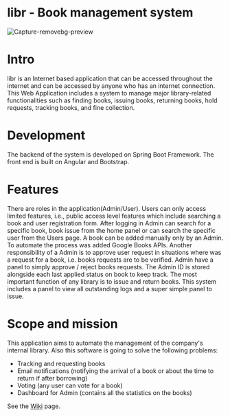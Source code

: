 # libr - Book management system
![Capture-removebg-preview](https://user-images.githubusercontent.com/74790139/120447662-7c6c1900-c393-11eb-8799-b6fb2ea7283d.png)

# Intro

libr is an Internet based application that can be accessed throughout the internet and can be accessed by anyone who has an internet connection.
This Web Application includes a system to manage major library-related functionalities such as finding books, issuing books, returning books, hold requests, tracking books, and fine collection.

# Development
The backend of the system is developed on Spring Boot Framework. The front end is built on Angular and Bootstrap.

# Features
There are roles in the application(Admin/User). Users can only access limited features, i.e., public access level features which include searching a book and user registration form. 
After logging in Admin can search for a specific book, book issue from the home panel or can search the specific user from the Users page. A book can be added manually only by an Admin. To automate the process was added Google Books APIs.
Another responsibility of a Admin is to approve user request in situations where was a request for a book, i.e. books requests are to be verified. Admin have a panel to simply approve / reject books requests. The Admin ID is stored alongside each last applied status on book to keep track. The most important function of any library is to issue and return books. This system includes a panel to view all outstanding logs and a super simple panel to issue.

# Scope and mission
This application aims to automate the management of the company's internal library. Also this software is going to solve the following problems:

- Tracking and requesting books
- Email notifications (notifying the arrival of a book or about the time to return if after borrowing)
- Voting (any user can vote for a book)
- Dashboard for Admin (contains all the statistics on the books)

See the [Wiki](//github.com/isd-soft/libr/wiki) page.
